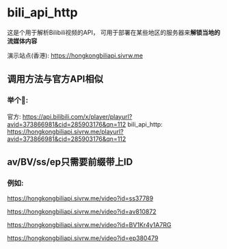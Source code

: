 # bili_api_http

这是个用于解析Bilibili视频的API， 可用于部署在某些地区的服务器来**解锁当地的流媒体内容**

演示站点(香港): https://hongkongbiliapi.sivrw.me

## 调用方法与官方API相似
### 举个🌰: 
官方: https://api.bilibili.com/x/player/playurl?avid=373866981&cid=285903176&qn=112
bili_api_http: https://hongkongbiliapi.sivrw.me/playurl?avid=373866981&cid=285903176&qn=112


## av/BV/ss/ep只需要前缀带上ID
### 例如:

https://hongkongbiliapi.sivrw.me/video?id=ss37789

https://hongkongbiliapi.sivrw.me/video?id=av810872

https://hongkongbiliapi.sivrw.me/video?id=BV1Kr4y1A7RG

https://hongkongbiliapi.sivrw.me/video?id=ep380479